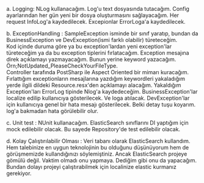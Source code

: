   a. Logging: 
      NLog kullanacağım. Log'u text dosyasında tutacağım. Config ayarlarından her gün yeni bir dosya oluşturmasını sağlayacağım. 
      Her request InfoLog'a kaydedilecek. 
      Excepionlar ErrorLoga'a kaydedilecek.
      
  b. ExceptionHandling : 
      SampleException isminde bir sınıf yaratıp, bundan da BusinessException ve DevException(ismi farklı olabilir) türeteceğim.       
      Kod içinde duruma göre ya bu exception'lardan yeni exception'lar türeteceğim ya da bu exception tiplerini fırlatacağım.
      Exception mesajına direk açıklamayı yazmayacağım. Bunun yerine keyword yazacağım. Örn;NotUpdated_PleaseCheckYourFileType.      
      Controller tarafında PostSharp ile Aspect Oriented bir mimarı kuracağım. 
      Fırlattığım exceptionların mesajlarına yazdığım keywordleri yakaladığım yerde ilgili dildeki Resource.resx'den açıklamayı alacağım.
      Yakaldığım Exception'ları ErrorLog tipinde Nlog'a kaydedeceğim. 
      BusinessException'lar localize edilip kullanıcıya gösterilecek. Ve loga atılacak.
      DevException'lar için kullanıcıya genel bir hata mesajı gösterilecek. Belki detay tuşu koyarım. log'a bakmadan hata görülebilir olur.
        
  c. Unit test : 
  NUnit kullanacağım. ElasticSearch sınıflarını DI yaptığım için mock edilebilir olacak. Bu sayede Repository'de test edilebilir olacak.
  
  d. Kolay Çalıştırılabilir Olması : 
  Veri tabanı olarak ElasticSearch kullandım. Hem talebinize en uygun teknolojinin bu olduğunu düşünüyorum hem de görüşmemizde kullandığınızı söylemiştiniz.
  Ancak ElasticSearch projeye gömülü değil. Vaktim olmadı onu yapmaya. Dediğim gibi onu da yapacağım.
  Bundan dolayı projeyi çalıştırabilmek için localinize elastic kurmanız gerekiyor. 
 
